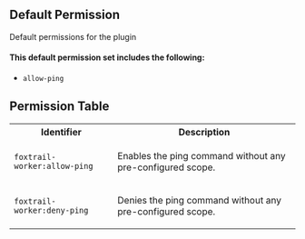 ## Default Permission

Default permissions for the plugin

#### This default permission set includes the following:

- `allow-ping`

## Permission Table

<table>
<tr>
<th>Identifier</th>
<th>Description</th>
</tr>


<tr>
<td>

`foxtrail-worker:allow-ping`

</td>
<td>

Enables the ping command without any pre-configured scope.

</td>
</tr>

<tr>
<td>

`foxtrail-worker:deny-ping`

</td>
<td>

Denies the ping command without any pre-configured scope.

</td>
</tr>
</table>
